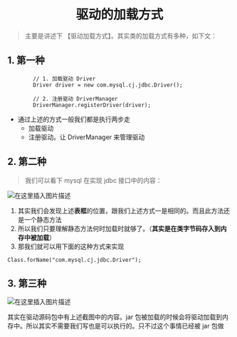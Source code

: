 <h1 align = "center">驱动的加载方式</h1>

> 主要是讲述下 【驱动加载方式】。其实类的加载方式有多种，如下文：

## 1. 第一种

```shell
        // 1. 加载驱动 Driver
        Driver driver = new com.mysql.cj.jdbc.Driver();

        // 2. 注册驱动 DriverManager
        DriverManager.registerDriver(driver);
```

- 通过上述的方式一般我们都是执行两步走
  - 加载驱动
  - 注册驱动。让 DriverManager 来管理驱动

## 2. 第二种

> 我们可以看下 mysql 在实现 jdbc 接口中的内容：

![在这里插入图片描述](https://img-blog.csdnimg.cn/f97a817f5efa47e9aba65eec6386643a.png)

1. 其实我们会发现上述**表框**的位置，跟我们上述方式一是相同的。而且此方法还是一个静态方法
2. 所以我们只要理解静态方法何时加载时就够了。（**其实是在类字节码存入到内存中被加载**）
3. 那我们就可以用下面的这种方式来实现

```shell
Class.forName("com.mysql.cj.jdbc.Driver");
```

## 3. 第三种

![在这里插入图片描述](https://img-blog.csdnimg.cn/65483039fce54d67a57c49d3ae55fc52.png)

其实在驱动源码包中有上述截图中的内容。jar 包被加载的时候会将驱动加载到内存中。所以其实不需要我们写也是可以执行的。只不过这个事情已经被 jar 包做

